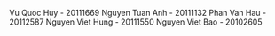 Vu Quoc Huy - 20111669
Nguyen Tuan Anh - 20111132
Phan Van Hau - 20112587
Nguyen Viet Hung - 20111550
Nguyen Viet Bao - 20102605

